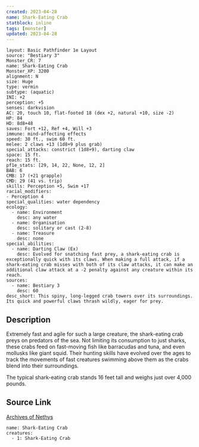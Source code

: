 ```yaml
---
created: 2023-04-28
name: Shark-Eating Crab
statblock: inline
tags: [monster]
updated: 2023-04-28
---
```

```statblock
layout: Basic Pathfinder 1e Layout
source: "Bestiary 3"
Monster_CR: 7
name: Shark-Eating Crab
Monster_XP: 3200
alignment: N
size: Huge
type: vermin
subtype: (aquatic)
INI: +2
perception: +5
senses: darkvision
AC: 20, touch 10, flat-footed 18 (dex +2, natural +10, size -2)
HP: 84
HD: 8d8+48
saves: Fort +12, Ref +4, Will +3
immune: mind-affecting effects
speed: 30 ft., swim 60 ft.
melee: 2 claws +13 (1d8+9 plus grab)
special_attacks: constrict (1d8+9), darting claw
space: 15 ft.
reach: 15 ft.
pf1e_stats: [29, 14, 22, None, 12, 2]
BAB: 6
CMB: 17 (+21 grapple)
CMD: 29 (41 vs. trip)
skills: Perception +5, Swim +17
racial_modifiers:
- Perception 4
special_qualities: water dependency
ecology:
  - name: Environment
    desc: any water
  - name: Organisation
    desc: solitary or cast (2-8)
  - name: Treasure
    desc: none
special_abilities:
  - name: Darting Claw (Ex)
    desc: Evolved for snatching fast prey, a shark-eating crab is exceptionally quick with its claws. When making a full attack, if a shark-eating crab misses with both of its claw attacks, it can make an additional claw attack at a -2 penalty against any creature within its reach.
sources:
  - name: Bestiary 3
    desc: 60
desc_short: This spiny, long-legged crab towers over its surroundings. Its quick and powerful claws thrash wildly, eager for prey.
```
## Description
Extremely fast and agile for such a large creature, the shark-eating crab preys on predators of the sea. Not limiting its consumption to just sharks, these crabs feed on fast-moving fish like barracudas and tuna, and even mollusks like giant squid. Their hunting skills have evolved over the ages to track the movements of fast creatures swimming above them as the crabs blend into their surroundings.

The typical shark-eating crab stands 16 feet tall and weighs just over 4,000 pounds.
## Source Link
[Archives of Nethys](https://aonprd.com/MonsterDisplay.aspx?ItemName=Shark-Eating%20Crab)
```encounter-table
name: Shark-Eating Crab
creatures:
  - 1: Shark-Eating Crab
```
